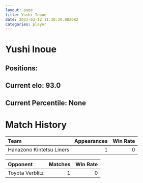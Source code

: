 ```yaml
---  
layout: page  
title: Yushi Inoue  
date: 2023-03-12 11:30:20.082082  
categories: player  
---
```

# Yushi Inoue

## Positions: 

## Current elo: 93.0

## Current Percentile: None

# Match History


| Team                     |   Appearances |   Win Rate |
|:-------------------------|--------------:|-----------:|
| Hanazono Kintetsu Liners |             1 |          0 |

| Opponent        |   Matches |   Win Rate |
|:----------------|----------:|-----------:|
| Toyota Verblitz |         1 |          0 |